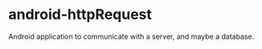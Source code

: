 android-httpRequest
===================

Android application to communicate with a server, and maybe a database.


